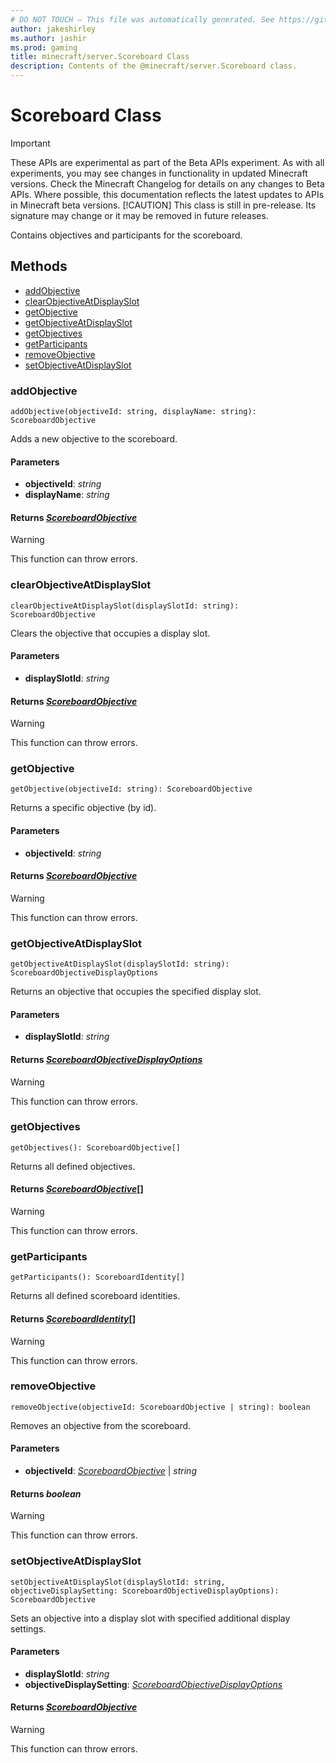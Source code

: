 ```yaml
---
# DO NOT TOUCH — This file was automatically generated. See https://github.com/mojang/minecraftapidocsgenerator to modify descriptions, examples, etc.
author: jakeshirley
ms.author: jashir
ms.prod: gaming
title: minecraft/server.Scoreboard Class
description: Contents of the @minecraft/server.Scoreboard class.
---
```

# Scoreboard Class
>[!IMPORTANT]
>These APIs are experimental as part of the Beta APIs experiment. As with all experiments, you may see changes in functionality in updated Minecraft versions. Check the Minecraft Changelog for details on any changes to Beta APIs. Where possible, this documentation reflects the latest updates to APIs in Minecraft beta versions.
> [!CAUTION]
> This class is still in pre-release.  Its signature may change or it may be removed in future releases.

Contains objectives and participants for the scoreboard.

## Methods
- [addObjective](#addobjective)
- [clearObjectiveAtDisplaySlot](#clearobjectiveatdisplayslot)
- [getObjective](#getobjective)
- [getObjectiveAtDisplaySlot](#getobjectiveatdisplayslot)
- [getObjectives](#getobjectives)
- [getParticipants](#getparticipants)
- [removeObjective](#removeobjective)
- [setObjectiveAtDisplaySlot](#setobjectiveatdisplayslot)

### **addObjective**
`
addObjective(objectiveId: string, displayName: string): ScoreboardObjective
`

Adds a new objective to the scoreboard.

#### **Parameters**
- **objectiveId**: *string*
- **displayName**: *string*

#### **Returns** [*ScoreboardObjective*](ScoreboardObjective.md)

> [!WARNING]
> This function can throw errors.

### **clearObjectiveAtDisplaySlot**
`
clearObjectiveAtDisplaySlot(displaySlotId: string): ScoreboardObjective
`

Clears the objective that occupies a display slot.

#### **Parameters**
- **displaySlotId**: *string*

#### **Returns** [*ScoreboardObjective*](ScoreboardObjective.md)

> [!WARNING]
> This function can throw errors.

### **getObjective**
`
getObjective(objectiveId: string): ScoreboardObjective
`

Returns a specific objective (by id).

#### **Parameters**
- **objectiveId**: *string*

#### **Returns** [*ScoreboardObjective*](ScoreboardObjective.md)

> [!WARNING]
> This function can throw errors.

### **getObjectiveAtDisplaySlot**
`
getObjectiveAtDisplaySlot(displaySlotId: string): ScoreboardObjectiveDisplayOptions
`

Returns an objective that occupies the specified display slot.

#### **Parameters**
- **displaySlotId**: *string*

#### **Returns** [*ScoreboardObjectiveDisplayOptions*](ScoreboardObjectiveDisplayOptions.md)

> [!WARNING]
> This function can throw errors.

### **getObjectives**
`
getObjectives(): ScoreboardObjective[]
`

Returns all defined objectives.

#### **Returns** [*ScoreboardObjective*](ScoreboardObjective.md)[]

> [!WARNING]
> This function can throw errors.

### **getParticipants**
`
getParticipants(): ScoreboardIdentity[]
`

Returns all defined scoreboard identities.

#### **Returns** [*ScoreboardIdentity*](ScoreboardIdentity.md)[]

> [!WARNING]
> This function can throw errors.

### **removeObjective**
`
removeObjective(objectiveId: ScoreboardObjective | string): boolean
`

Removes an objective from the scoreboard.

#### **Parameters**
- **objectiveId**: [*ScoreboardObjective*](ScoreboardObjective.md) | *string*

#### **Returns** *boolean*

> [!WARNING]
> This function can throw errors.

### **setObjectiveAtDisplaySlot**
`
setObjectiveAtDisplaySlot(displaySlotId: string, objectiveDisplaySetting: ScoreboardObjectiveDisplayOptions): ScoreboardObjective
`

Sets an objective into a display slot with specified additional display settings.

#### **Parameters**
- **displaySlotId**: *string*
- **objectiveDisplaySetting**: [*ScoreboardObjectiveDisplayOptions*](ScoreboardObjectiveDisplayOptions.md)

#### **Returns** [*ScoreboardObjective*](ScoreboardObjective.md)

> [!WARNING]
> This function can throw errors.
